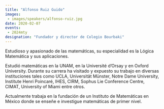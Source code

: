 ```yaml
---
title: "Alfonso Ruiz Guido"
images:
 - images/speakers/alfonso-ruiz.jpg
date: 2020-02-07
events:
 - 2024mty
designation: "Fundador y director de Colegio Bourbaki" 
---
```


Estudioso y apasionado de las matemáticas, su especialidad es la Lógica Matemática y sus aplicaciones.

Estudió matemáticas en la UNAM, en la Université d’Orsay y en Oxford University. Durante su carrera ha visitado y expuesto su trabajo en diversas instituciones tales como UCLA, Universität Münster, Notre Dame University, Institute Henri Poincaré, IHES, CIRM, Sophus Lie Conference Centre, CIMAT, University of Miami entre otros.

Actualmente trabaja en la fundación de un Instituto de Matemáticas en México donde se enseñe e investigue matemáticas de primer nivel.